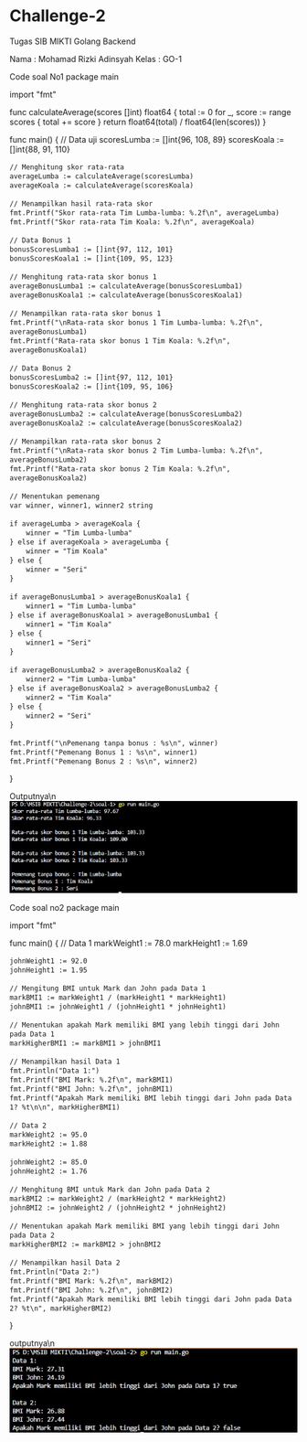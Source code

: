 # Challenge-2
Tugas SIB MIKTI Golang Backend

Nama : Mohamad Rizki Adinsyah
Kelas : GO-1

Code soal No1
package main

import "fmt"

func calculateAverage(scores []int) float64 {
	total := 0
	for _, score := range scores {
		total += score
	}
	return float64(total) / float64(len(scores))
}

func main() {
	// Data uji
	scoresLumba := []int{96, 108, 89}
	scoresKoala := []int{88, 91, 110}

	// Menghitung skor rata-rata
	averageLumba := calculateAverage(scoresLumba)
	averageKoala := calculateAverage(scoresKoala)

	// Menampilkan hasil rata-rata skor
	fmt.Printf("Skor rata-rata Tim Lumba-lumba: %.2f\n", averageLumba)
	fmt.Printf("Skor rata-rata Tim Koala: %.2f\n", averageKoala)

	// Data Bonus 1
	bonusScoresLumba1 := []int{97, 112, 101}
	bonusScoresKoala1 := []int{109, 95, 123}

	// Menghitung rata-rata skor bonus 1
	averageBonusLumba1 := calculateAverage(bonusScoresLumba1)
	averageBonusKoala1 := calculateAverage(bonusScoresKoala1)

	// Menampilkan rata-rata skor bonus 1
	fmt.Printf("\nRata-rata skor bonus 1 Tim Lumba-lumba: %.2f\n", averageBonusLumba1)
	fmt.Printf("Rata-rata skor bonus 1 Tim Koala: %.2f\n", averageBonusKoala1)

	// Data Bonus 2
	bonusScoresLumba2 := []int{97, 112, 101}
	bonusScoresKoala2 := []int{109, 95, 106}

	// Menghitung rata-rata skor bonus 2
	averageBonusLumba2 := calculateAverage(bonusScoresLumba2)
	averageBonusKoala2 := calculateAverage(bonusScoresKoala2)

	// Menampilkan rata-rata skor bonus 2
	fmt.Printf("\nRata-rata skor bonus 2 Tim Lumba-lumba: %.2f\n", averageBonusLumba2)
	fmt.Printf("Rata-rata skor bonus 2 Tim Koala: %.2f\n", averageBonusKoala2)

	// Menentukan pemenang
	var winner, winner1, winner2 string

	if averageLumba > averageKoala {
		winner = "Tim Lumba-lumba"
	} else if averageKoala > averageLumba {
		winner = "Tim Koala"
	} else {
		winner = "Seri"
	}

	if averageBonusLumba1 > averageBonusKoala1 {
		winner1 = "Tim Lumba-lumba"
	} else if averageBonusKoala1 > averageBonusLumba1 {
		winner1 = "Tim Koala"
	} else {
		winner1 = "Seri"
	}

	if averageBonusLumba2 > averageBonusKoala2 {
		winner2 = "Tim Lumba-lumba"
	} else if averageBonusKoala2 > averageBonusLumba2 {
		winner2 = "Tim Koala"
	} else {
		winner2 = "Seri"
	}

	fmt.Printf("\nPemenang tanpa bonus : %s\n", winner)
	fmt.Printf("Pemenang Bonus 1 : %s\n", winner1)
	fmt.Printf("Pemenang Bonus 2 : %s\n", winner2)
}

Outputnya\n 
![img 1](Gambar-output/output-no1.jpg)

Code soal no2
package main

import "fmt"

func main() {
	// Data 1
	markWeight1 := 78.0
	markHeight1 := 1.69

	johnWeight1 := 92.0
	johnHeight1 := 1.95

	// Mengitung BMI untuk Mark dan John pada Data 1
	markBMI1 := markWeight1 / (markHeight1 * markHeight1)
	johnBMI1 := johnWeight1 / (johnHeight1 * johnHeight1)

	// Menentukan apakah Mark memiliki BMI yang lebih tinggi dari John pada Data 1
	markHigherBMI1 := markBMI1 > johnBMI1

	// Menampilkan hasil Data 1
	fmt.Println("Data 1:")
	fmt.Printf("BMI Mark: %.2f\n", markBMI1)
	fmt.Printf("BMI John: %.2f\n", johnBMI1)
	fmt.Printf("Apakah Mark memiliki BMI lebih tinggi dari John pada Data 1? %t\n\n", markHigherBMI1)

	// Data 2
	markWeight2 := 95.0
	markHeight2 := 1.88

	johnWeight2 := 85.0
	johnHeight2 := 1.76

	// Menghitung BMI untuk Mark dan John pada Data 2
	markBMI2 := markWeight2 / (markHeight2 * markHeight2)
	johnBMI2 := johnWeight2 / (johnHeight2 * johnHeight2)

	// Menentukan apakah Mark memiliki BMI yang lebih tinggi dari John pada Data 2
	markHigherBMI2 := markBMI2 > johnBMI2

	// Menampilkan hasil Data 2
	fmt.Println("Data 2:")
	fmt.Printf("BMI Mark: %.2f\n", markBMI2)
	fmt.Printf("BMI John: %.2f\n", johnBMI2)
	fmt.Printf("Apakah Mark memiliki BMI lebih tinggi dari John pada Data 2? %t\n", markHigherBMI2)
}

outputnya\n
![img 2](Gambar-output/output-no2.jpg)
